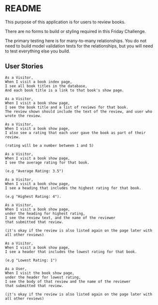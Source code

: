 # README

This purpose of this application is for users to review books.

There are no forms to build or styling required in this Friday Challenge.

The primary testing here is for many-to-many relationships. You do not need to
build model validation tests for the relationships, but you will need to test
everything else you build.


## User Stories

```
As a Visitor,
When I visit a book index page,
I see all book titles in the database,
And each book title is a link to that book's show page.
```

```
As a Visitor,
When I visit a book show page,
I see the book title and a list of reviews for that book.
The review shown should include the text of the review, and user who wrote the review.
```

```
As a Visitor,
When I visit a book show page,
I also see a rating that each user gave the book as part of their review.

(rating will be a number between 1 and 5)
```

```
As a Visitor,
When I visit a book show page,
I see the average rating for that book.

(e.g "Average Rating: 3.5")
```

```
As a Visitor,
When I visit a book show page,
I see a heading that includes the highest rating for that book.

(e.g "Highest Rating: 4").
```

```
As a Visitor,
When I visit a book show page,
under the heading for highest rating,
I see the review text, and the name of the reviewer
that submitted that review.

(it's okay if the review is also listed again on the page later with all other reviews)
```

```
As a Visitor,
When I visit a book show page,
I see a header that includes the lowest rating for that book.

(e.g "Lowest Rating: 1")
```

```
As a User,
When I visit the book show page,
under the header for lowest rating,
I see the body of that review and the name of the reviewer
that submitted that review.

(it's okay if the review is also listed again on the page later with all other reviews)
```

